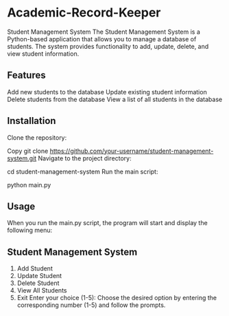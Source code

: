 # Academic-Record-Keeper
Student Management System
The Student Management System is a Python-based application that allows you to manage a database of students. The system provides functionality to add, update, delete, and view student information.

## Features
Add new students to the database
Update existing student information
Delete students from the database
View a list of all students in the database
## Installation
Clone the repository:

Copy
git clone https://github.com/your-username/student-management-system.git
Navigate to the project directory:

cd student-management-system
Run the main script:

python main.py
## Usage
When you run the main.py script, the program will start and display the following menu:

## Student Management System
1. Add Student
2. Update Student
3. Delete Student
4. View All Students
5. Exit
Enter your choice (1-5):
Choose the desired option by entering the corresponding number (1-5) and follow the prompts.




